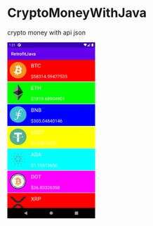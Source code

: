 # CryptoMoneyWithJava
 crypto money with api json

<img src="https://github.com/necatdede/CryptoMoney/blob/main/screenshot.png" width="200" height="400"/> 